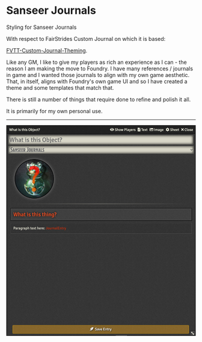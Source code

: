 # Sanseer Journals
Styling for Sanseer Journals

With respect to FairStrides Custom Journal on which it is based:

[FVTT-Custom-Journal-Theming](https://github.com/Fair-Strides/FVTT-Custom-Journal-Theming).

Like any GM, I like to give my players as rich an experience as I can - the reason I am making the move to Foundry. I have many references / journals in game and I wanted those journals to align with my own game aesthetic. That, in itself, aligns with Foundry's own game UI and so I have created a theme and some templates that match that.

There is still a number of things that require done to refine and polish it all.

It is primarily for my own personal use.

***

![Object Journal Template](https://github.com/variachel/sanseer-journals/raw/main/textures/object-template.jpg)
